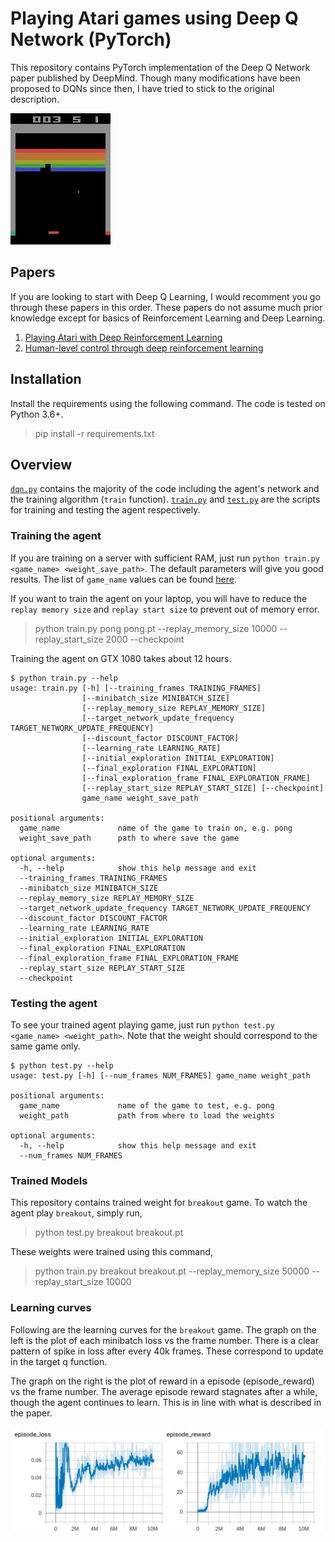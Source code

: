 # Playing Atari games using Deep Q Network (PyTorch)

This repository contains PyTorch implementation of the Deep Q Network paper published by DeepMind. Though many modifications have been proposed to DQNs since then, I have tried to stick to the original description.

![Trained agent playing breakout](./breakout_test.gif?raw=true "Trained agent playing breakout")

## Papers

If you are looking to start with Deep Q Learning, I would recomment you go through these papers in this order. These papers do not assume much prior knowledge except for basics of Reinforcement Learning and Deep Learning.

1. [Playing Atari with Deep Reinforcement Learning](https://arxiv.org/abs/1312.5602)  
2. [Human-level control through deep reinforcement learning](https://www.nature.com/articles/nature14236)  

## Installation

Install the requirements using the following command. The code is tested on Python 3.6+. 

> pip install -r requirements.txt

## Overview

[`dqn.py`](./dqn.py) contains the majority of the code including the agent's network and the training algorithm (`train` function). 
[`train.py`](./train.py) and [`test.py`](./test.py) are the scripts for training and testing the agent respectively.

### Training the agent

If you are training on a server with sufficient RAM, just run `python train.py <game_name> <weight_save_path>`. The default parameters will give you good results. The list of `game_name` values can be found [here](https://gym.openai.com/envs/#atari).

If you want to train the agent on your laptop, you will have to reduce the `replay memory size` and `replay start size` to prevent out of memory error.

> python train.py pong pong.pt --replay_memory_size 10000 --replay_start_size 2000 --checkpoint

Training the agent on GTX 1080 takes about 12 hours.

```
$ python train.py --help
usage: train.py [-h] [--training_frames TRAINING_FRAMES]
                [--minibatch_size MINIBATCH_SIZE]
                [--replay_memory_size REPLAY_MEMORY_SIZE]
                [--target_network_update_frequency TARGET_NETWORK_UPDATE_FREQUENCY]
                [--discount_factor DISCOUNT_FACTOR]
                [--learning_rate LEARNING_RATE]
                [--initial_exploration INITIAL_EXPLORATION]
                [--final_exploration FINAL_EXPLORATION]
                [--final_exploration_frame FINAL_EXPLORATION_FRAME]
                [--replay_start_size REPLAY_START_SIZE] [--checkpoint]
                game_name weight_save_path

positional arguments:
  game_name             name of the game to train on, e.g. pong
  weight_save_path      path to where save the game

optional arguments:
  -h, --help            show this help message and exit
  --training_frames TRAINING_FRAMES
  --minibatch_size MINIBATCH_SIZE
  --replay_memory_size REPLAY_MEMORY_SIZE
  --target_network_update_frequency TARGET_NETWORK_UPDATE_FREQUENCY
  --discount_factor DISCOUNT_FACTOR
  --learning_rate LEARNING_RATE
  --initial_exploration INITIAL_EXPLORATION
  --final_exploration FINAL_EXPLORATION
  --final_exploration_frame FINAL_EXPLORATION_FRAME
  --replay_start_size REPLAY_START_SIZE
  --checkpoint
```

### Testing the agent

To see your trained agent playing game, just run `python test.py <game_name> <weight_path>`. Note that the weight should correspond to the same game only.

```
$ python test.py --help
usage: test.py [-h] [--num_frames NUM_FRAMES] game_name weight_path

positional arguments:
  game_name             name of the game to test, e.g. pong
  weight_path           path from where to load the weights

optional arguments:
  -h, --help            show this help message and exit
  --num_frames NUM_FRAMES
```

### Trained Models

This repository contains trained weight for `breakout` game. To watch the agent play `breakout`, simply run,

> python test.py breakout breakout.pt

These weights were trained using this command,

> python train.py breakout breakout.pt --replay_memory_size 50000 --replay_start_size 10000


### Learning curves

Following are the learning curves for the `breakout` game. The graph on the left is the plot of each minibatch loss vs the frame number. There is a clear pattern of spike in loss after every 40k frames. These correspond to update in the target q function.

The graph on the right is the plot of reward in a episode (episode_reward) vs the frame number. The average episode reward stagnates after a while, though the agent continues to learn. This is in line with what is described in the paper. 

![Breakout learning curves](./breakout_learning_graph.png?raw=true "Breakout learning curves")
